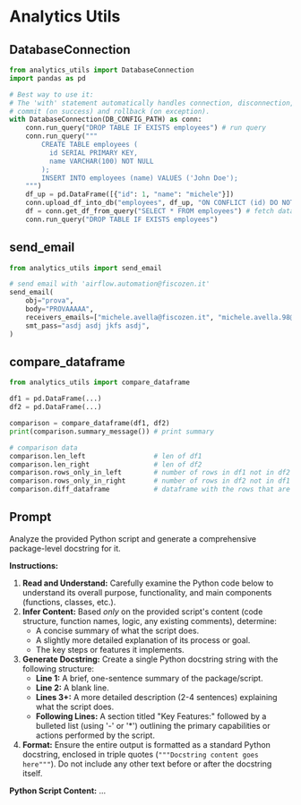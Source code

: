 # Analytics Utils

## DatabaseConnection

```python
from analytics_utils import DatabaseConnection
import pandas as pd

# Best way to use it:
# The 'with' statement automatically handles connection, disconnection,
# commit (on success) and rollback (on exception).
with DatabaseConnection(DB_CONFIG_PATH) as conn:
    conn.run_query("DROP TABLE IF EXISTS employees") # run query
    conn.run_query("""
        CREATE TABLE employees (
          id SERIAL PRIMARY KEY,
          name VARCHAR(100) NOT NULL
        );
        INSERT INTO employees (name) VALUES ('John Doe');
    """)
    df_up = pd.DataFrame([{"id": 1, "name": "michele"}])
    conn.upload_df_into_db("employees", df_up, "ON CONFLICT (id) DO NOTHING") # upload to database, third arg is optional
    df = conn.get_df_from_query("SELECT * FROM employees") # fetch dataframe from db
    conn.run_query("DROP TABLE IF EXISTS employees")
```

## send_email 

```python
from analytics_utils import send_email

# send email with 'airflow.automation@fiscozen.it'
send_email(
    obj="prova",
    body="PROVAAAAA",
    receivers_emails=["michele.avella@fiscozen.it", "michele.avella.98@gmail.com"],
    smt_pass="asdj asdj jkfs asdj",
)
```

## compare_dataframe

```python
from analytics_utils import compare_dataframe

df1 = pd.DataFrame(...)
df2 = pd.DataFrame(...)

comparison = compare_dataframe(df1, df2)
print(comparison.summary_message()) # print summary 

# comparison data
comparison.len_left                 # len of df1
comparison.len_right                # len of df2 
comparison.rows_only_in_left        # number of rows in df1 not in df2
comparison.rows_only_in_right       # number of rows in df2 not in df1 
comparison.diff_dataframe           # dataframe with the rows that are different 
```

## Prompt

Analyze the provided Python script and generate a comprehensive package-level docstring for it.

**Instructions:**

1.  **Read and Understand:** Carefully examine the Python code below to understand its overall purpose, functionality, and main components (functions, classes, etc.).
2.  **Infer Content:** Based *only* on the provided script's content (code structure, function names, logic, any existing comments), determine:
    * A concise summary of what the script does.
    * A slightly more detailed explanation of its process or goal.
    * The key steps or features it implements.
3.  **Generate Docstring:** Create a single Python docstring string with the following structure:
    * **Line 1:** A brief, one-sentence summary of the package/script.
    * **Line 2:** A blank line.
    * **Lines 3+:** A more detailed description (2-4 sentences) explaining what the script does.
    * **Following Lines:** A section titled "Key Features:" followed by a bulleted list (using '-' or '*') outlining the primary capabilities or actions performed by the script.
4.  **Format:** Ensure the entire output is formatted as a standard Python docstring, enclosed in triple quotes (`"""Docstring content goes here"""`). Do not include any other text before or after the docstring itself.

**Python Script Content:** ...

